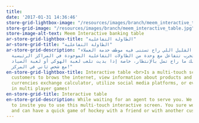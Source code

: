 ```yaml
---
title: 
date: '2017-01-31 14:36:46'
store-grid-lightbox-image: "/resources/images/branch/meem_interactive_table.jpg"
store-grid-image: "/resources/images/branch/meem_interactive_table.jpg"
store-image-alt-text: Meem Interactive banking table
ar-store-grid-lightbox-title: "الطاولة التفاعلية"
ar-store-grid-title: "الطاولة التفاعلية"
ar-store-grid-description: "في الوقت القليل اللي راح تستنى فيه موظف خدمة العملاء،
  نشجع إنك تجرب تتفاعل مع وحدة من الطاولات التفاعلية الموجودة في المراكز الرئيسية.
  أحنا متأكدين إنك ما راح تمل بالإنتظار، خاصة إذا بديت تلعب لعبة الهوكي أو لعبة الصياد
  مع شخص ثاني في المركز!"
en-store-grid-lightbox-title: Interactive table <br>Is a multi-touch screen that enables
  customers to brows the internet, view information about products and services, use
  currencies exchange calculator, utilize social media platforms, or even compete
  in multi player games!
en-store-grid-title: Interactive table
en-store-grid-description: While waiting for an agent to serve you. We would like
  to invite you to use this multi-touch interactive screen. You sure won't get bored
  and can have a quick game of hockey with a friend or with another customer!
---
```

